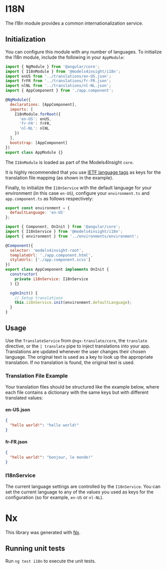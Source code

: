 # I18N

The I18n module provides a common internationalization service.

## Initialization

You can configure this module with any number of languages. To initialize the I18n module, include the following in your `AppModule`:

```javascript
import { NgModule } from '@angular/core';
import { I18nModule } from '@models4insight/i18n';
import enUS from '../translations/en-US.json';
import frFR from '../translations/fr-FR.json';
import nlNL from '../translations/nl-NL.json';
import { AppComponent } from './app.component';

@NgModule({
  declarations: [AppComponent],
  imports: [
    I18nModule.forRoot({
      'en-US': enUS,
      'fr-FR': frFR,
      'nl-NL': nlNL
    })
  ],
  bootstrap: [AppComponent]
})
export class AppModule {}
```

The `I18nModule` is loaded as part of the Models4Insight `core`.

It is highly recommended that you use [IETF language tags](https://en.wikipedia.org/wiki/IETF_language_tag) as keys for the translation file mapping (as shown in the example).

Finally, to initialize the `I18nService` with the default language for your environment (in this case `en-US`), configure your `environment.ts` and `app.component.ts` as follows respectively:

```javascript
export const environment = {
  defaultLanguage: 'en-US'
};
```

```javascript
import { Component, OnInit } from '@angular/core';
import { I18nService } from '@models4insight/i18n';
import { environment } from '../environments/environment';

@Component({
  selector: 'models4insight-root',
  templateUrl: './app.component.html',
  styleUrls: ['./app.component.scss']
})
export class AppComponent implements OnInit {
  constructor(
    private i18nService: I18nService
  ) {}

  ngOnInit() {
    // Setup translations
    this.i18nService.init(environment.defaultLanguage);
  }
}
```

## Usage

Use the `TranslateService` from `@ngx-translate/core`, the `translate` directive, or the `| translate` pipe to inject translations into your app. Translations are updated whenever the user changes their chosen language. The original text is used as a key to look up the appropriate translation. If no translation is found, the original text is used.

### Translation File Example

Your translation files should be structured like the example below, where each file contains a dictionary with the same keys but with different translated values:

#### en-US.json

```json
{
  "hello world!": "hello world!"
}
```

#### fr-FR.json

```json
{
  "hello world!": "bonjour, le monde!"
}
```

### I18nService

The current language settings are controlled by the `I18nService`. You can set the current language to any of the values you used as keys for the configuration (so for example, `en-US` or `nl-NL`).

# Nx

This library was generated with [Nx](https://nx.dev).

## Running unit tests

Run `ng test i18n` to execute the unit tests.
